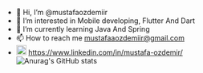 - 👋 Hi, I’m @mustafaozdemiir
- 👀 I’m interested in Mobile developing, Flutter And Dart
- 🌱 I’m currently learning Java And Spring
- 📫 How to reach me mustafaaozdemiir@gmail.com 
- <img src="https://img.icons8.com/color/344/linkedin-circled--v2.png" width="20" height="20"/> https://www.linkedin.com/in/mustafa-ozdemir/
![Anurag's GitHub stats](https://github-readme-stats.vercel.app/api?username=mustafaozdemiir&theme=dark&show_icons=true)
<!---
mustafaozdemiir/mustafaozdemiir is a ✨ special ✨ repository because its `README.md` (this file) appears on your GitHub profile.
You can click the Preview link to take a look at your changes.
--->
